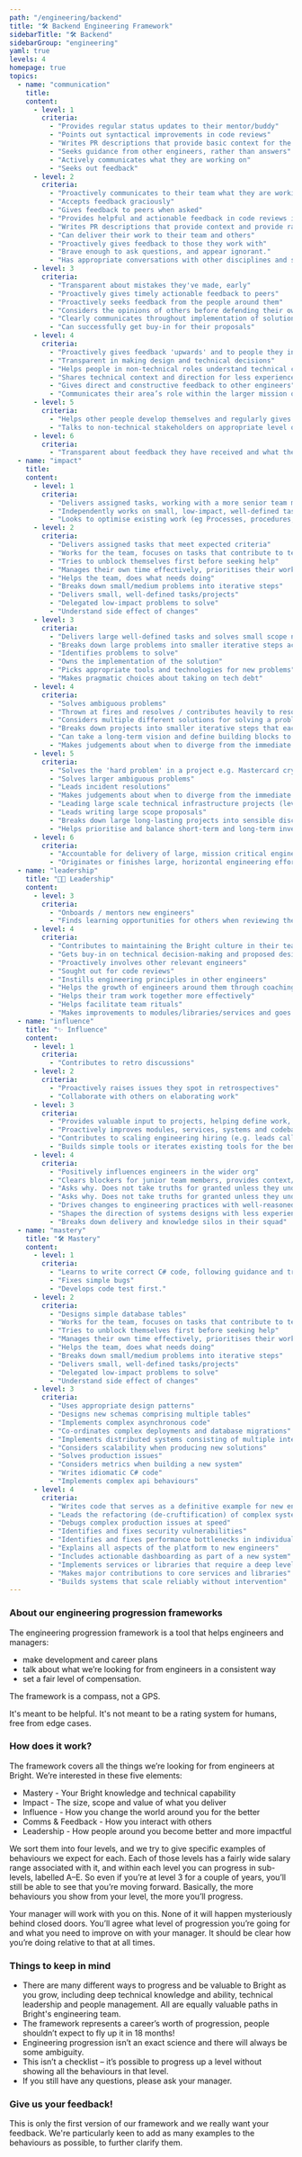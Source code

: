 ```yaml
---
path: "/engineering/backend"
title: "🛠️ Backend Engineering Framework"
sidebarTitle: "🛠️ Backend"
sidebarGroup: "engineering"
yaml: true
levels: 4
homepage: true
topics:
  - name: "communication"
    title:
    content:
      - level: 1
        criteria:
          - "Provides regular status updates to their mentor/buddy"
          - "Points out syntactical improvements in code reviews"
          - "Writes PR descriptions that provide basic context for the change"
          - "Seeks guidance from other engineers, rather than answers"
          - "Actively communicates what they are working on"
          - "Seeks out feedback"
      - level: 2
        criteria:
          - "Proactively communicates to their team what they are working on, why, how it's going and what help they need"
          - "Accepts feedback graciously"
          - "Gives feedback to peers when asked"
          - "Provides helpful and actionable feedback in code reviews in an empathetic manner"
          - "Writes PR descriptions that provide context and provide rationale for significant decisions"
          - "Can deliver their work to their team and others"
          - "Proactively gives feedback to those they work with"
          - "Brave enough to ask questions, and appear ignorant."
          - "Has appropriate conversations with other disciplines and stakeholders during a ticket lifecycle"
      - level: 3
        criteria:
          - "Transparent about mistakes they've made, early"
          - "Proactively gives timely actionable feedback to peers"
          - "Proactively seeks feedback from the people around them"
          - "Considers the opinions of others before defending their own"
          - "Clearly communicates throughout implementation of solutions"
          - "Can successfully get buy-in for their proposals"
      - level: 4
        criteria:
          - "Proactively gives feedback 'upwards' and to people they interact with who are not in their team"
          - "Transparent in making design and technical decisions"
          - "Helps people in non-technical roles understand technical constraints / trade-offs"
          - "Shares technical context and direction for less experienced engineers"
          - "Gives direct and constructive feedback to other engineers"
          - "Communicates their area’s role within the larger mission of the company"
      - level: 5
        criteria:
          - "Helps other people develop themselves and regularly gives insightful, useful feedback to those around them"
          - "Talks to non-technical stakeholders on appropriate level of abstraction"
      - level: 6
        criteria:
          - "Transparent about feedback they have received and what they are going to do differently"
  - name: "impact"
    title:
    content:
      - level: 1
        criteria:
          - "Delivers assigned tasks, working with a more senior team member, and able to take PR feedback to improve their work"
          - "Independently works on small, low-impact, well-defined task"
          - "Looks to optimise existing work (eg Processes, procedures, products, etc)"
      - level: 2
        criteria:
          - "Delivers assigned tasks that meet expected criteria"
          - "Works for the team, focuses on tasks that contribute to team goals"
          - "Tries to unblock themselves first before seeking help"
          - "Manages their own time effectively, prioritises their workload well, on time for meetings, aware when blocking others and unblocks"
          - "Helps the team, does what needs doing"
          - "Breaks down small/medium problems into iterative steps"
          - "Delivers small, well-defined tasks/projects"
          - "Delegated low-impact problems to solve"
          - "Understand side effect of changes"
      - level: 3
        criteria:
          - "Delivers large well-defined tasks and solves small scope not-well-defined problems"
          - "Breaks down large problems into smaller iterative steps across multiple PRs"
          - "Identifies problems to solve"
          - "Owns the implementation of the solution"
          - "Picks appropriate tools and technologies for new problems"
          - "Makes pragmatic choices about taking on tech debt"
      - level: 4
        criteria:
          - "Solves ambiguous problems"
          - "Thrown at fires and resolves / contributes heavily to resolving them"
          - "Considers multiple different solutions for solving a problem"
          - "Breaks down projects into smaller iterative steps that each deliver value"
          - "Can take a long-term vision and define building blocks to get there"
          - "Makes judgements about when to diverge from the immediate goal to achieve something else"
      - level: 5
        criteria:
          - "Solves the 'hard problem' in a project e.g. Mastercard crypto and sees it through to resolution"
          - "Solves larger ambiguous problems"
          - "Leads incident resolutions"
          - "Makes judgements about when to diverge from the immediate goal to achieve something else"
          - "Leading large scale technical infrastructure projects (level 5 would originate or complete, probably)"
          - "Leads writing large scope proposals"
          - "Breaks down large long-lasting projects into sensible discrete chunks that compound to achieve a large goal"
          - "Helps prioritise and balance short-term and long-term investments, focusing on high impact, high value work"
      - level: 6
        criteria:
          - "Accountable for delivery of large, mission critical engineering projects"
          - "Originates or finishes large, horizontal engineering efforts"
  - name: "leadership"
    title: "👩‍💼 Leadership"
    content:
      - level: 3
        criteria:
          - "Onboards / mentors new engineers"
          - "Finds learning opportunities for others when reviewing their code and follows it up"
      - level: 4
        criteria:
          - "Contributes to maintaining the Bright culture in their team, helping new joiners"
          - "Gets buy-in on technical decision-making and proposed designs"
          - "Proactively involves other relevant engineers"
          - "Sought out for code reviews"
          - "Instills engineering principles in other engineers"
          - "Helps the growth of engineers around them through coaching and mentoring"
          - "Helps their tram work together more effectively"
          - "Helps facilitate team rituals"
          - "Makes improvements to modules/libraries/services and goes out of their way to help others learn from it"
  - name: "influence"
    title: "✨ Influence"
    content:
      - level: 1
        criteria:
          - "Contributes to retro discussions"
      - level: 2
        criteria:
          - "Proactively raises issues they spot in retrospectives"
          - "Collaborate with others on elaborating work"
      - level: 3
        criteria:
          - "Provides valuable input to projects, helping define work, and minimum viable product"
          - "Proactively improves modules, services, systems and codebases they encounter, 'this doesn't make sense, I'm going to do something about it'"
          - "Contributes to scaling engineering hiring (e.g. leads calls, does onsite interviews)"
          - "Builds simple tools or iterates existing tools for the benefit of all engineers"
      - level: 4
        criteria:
          - "Positively influences engineers in the wider org"
          - "Clears blockers for junior team members, provides context/guidance, or knows how to escalate"
          - "Asks why. Does not take truths for granted unless they understand exactly where they are coming from (especially with regards to regulation, compliance, etc)"
          - "Asks why. Does not take truths for granted unless they understand exactly where they are coming from (especially with regards to regulation, compliance, etc)"
          - "Drives changes to engineering practices with well-reasoned arguments and a 'strong opinion, weakly held' mentality"
          - "Shapes the direction of systems designs with less experienced engineers"
          - "Breaks down delivery and knowledge silos in their squad"
  - name: "mastery"
    title: "🛠️ Mastery"
    content:
      - level: 1
        criteria:
          - "Learns to write correct C# code, following guidance and training materials"
          - "Fixes simple bugs"
          - "Develops code test first."
      - level: 2
        criteria:
          - "Designs simple database tables"
          - "Works for the team, focuses on tasks that contribute to team goals"
          - "Tries to unblock themselves first before seeking help"
          - "Manages their own time effectively, prioritises their workload well, on time for meetings, aware when blocking others and unblocks"
          - "Helps the team, does what needs doing"
          - "Breaks down small/medium problems into iterative steps"
          - "Delivers small, well-defined tasks/projects"
          - "Delegated low-impact problems to solve"
          - "Understand side effect of changes"
      - level: 3
        criteria:
          - "Uses appropriate design patterns"
          - "Designs new schemas comprising multiple tables"
          - "Implements complex asynchronous code"
          - "Co-ordinates complex deployments and database migrations"
          - "Implements distributed systems consisting of multiple interacting services"
          - "Considers scalability when producing new solutions"
          - "Solves production issues"
          - "Considers metrics when building a new system"
          - "Writes idiomatic C# code"
          - "Implements complex api behaviours"
      - level: 4
        criteria:
          - "Writes code that serves as a definitive example for new engineers"
          - "Leads the refactoring (de-cruftification) of complex systems"
          - "Debugs complex production issues at speed"
          - "Identifies and fixes security vulnerabilities"
          - "Identifies and fixes performance bottlenecks in individual services"
          - "Explains all aspects of the platform to new engineers"
          - "Includes actionable dashboarding as part of a new system"
          - "Implements services or libraries that require a deep level of domain knowledge"
          - "Makes major contributions to core services and libraries"
          - "Builds systems that scale reliably without intervention"
---
```

### About our engineering progression frameworks
The engineering progression framework is a tool that helps engineers and managers:
- make development and career plans
- talk about what we’re looking for from engineers in a consistent way
- set a fair level of compensation.

The framework is a compass, not a GPS.

It's meant to be helpful. It's not meant to be a rating system for humans, free from edge cases.

### How does it work?
The framework covers all the things we’re looking for from engineers at Bright. We’re interested in these five elements:
- Mastery - Your Bright knowledge and technical capability
- Impact - The size, scope and value of what you deliver
- Influence - How you change the world around you for the better
- Comms & Feedback - How you interact with others
- Leadership - How people around you become better and more impactful

We sort them into four levels, and we try to give specific examples of behaviours we expect for each. Each of those levels has a fairly wide salary range associated with it, and within each level you can progress in sub-levels, labelled A–E. So even if you’re at level 3 for a couple of years, you’ll still be able to see that you’re moving forward. Basically, the more behaviours you show from your level, the more you’ll progress.

Your manager will work with you on this. None of it will happen mysteriously behind closed doors. You’ll agree what level of progression you’re going for and what you need to improve on with your manager. It should be clear how you’re doing relative to that at all times.

### Things to keep in mind
- There are many different ways to progress and be valuable to Bright as you grow, including deep technical knowledge and ability, technical leadership and people management. All are equally valuable paths in Bright's engineering team.
- The framework represents a career’s worth of progression, people shouldn’t expect to fly up it in 18 months!
- Engineering progression isn’t an exact science and there will always be some ambiguity.
- This isn’t a checklist – it’s possible to progress up a level without showing all the behaviours in that level.
- If you still have any questions, please ask your manager.

### Give us your feedback!
This is only the first version of our framework and we really want your feedback.
We're particularly keen to add as many examples to the behaviours as possible, to further clarify them.